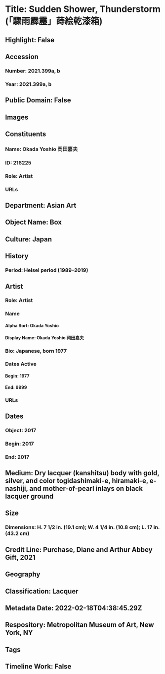 # Title: Sudden Shower, Thunderstorm (｢驟雨霹靂」蒔絵乾漆箱)
## Highlight: False
## Accession
### Number: 2021.399a, b
### Year: 2021.399a, b
## Public Domain: False
## Images
## Constituents
### Name: Okada Yoshio 岡田嘉夫
### ID: 216225
### Role: Artist
### URLs
## Department: Asian Art
## Object Name: Box
## Culture: Japan
## History
### Period: Heisei period (1989–2019)
## Artist
### Role: Artist
### Name
#### Alpha Sort: Okada Yoshio
#### Display Name: Okada Yoshio 岡田嘉夫
### Bio: Japanese, born 1977
### Dates Active
#### Begin: 1977
#### End: 9999
### URLs
## Dates
### Object: 2017
### Begin: 2017
### End: 2017
## Medium: Dry lacquer (kanshitsu) body with gold, silver, and color togidashimaki-e, hiramaki-e, e-nashiji, and mother-of-pearl inlays on black lacquer ground
## Size
### Dimensions: H. 7 1/2 in. (19.1 cm); W. 4 1/4 in. (10.8 cm); L. 17 in. (43.2 cm)
## Credit Line: Purchase, Diane and Arthur Abbey Gift, 2021
## Geography
## Classification: Lacquer
## Metadata Date: 2022-02-18T04:38:45.29Z
## Respository: Metropolitan Museum of Art, New York, NY
## Tags
## Timeline Work: False